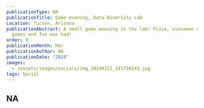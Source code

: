 ```yaml
---
publicationType: NA
publicationTitle: Game evening, Data Diversity Lab
Location: Tucson, Arizona
publicationAbstract: A small game evening in the lab! Pizza, cinnamon dessert,
  games and fun was had!
order: 9
publicationMonth: Mar
publicationAuthor: NA
publicationDate: "2024"
images:
  - /assets/images/socials/img_20240322_141750243.jpg
tags: Social
---
```


NA
---
